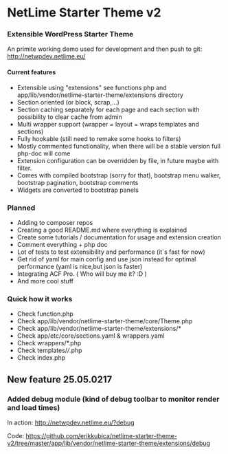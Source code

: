 # NetLime Starter Theme v2
### Extensible WordPress Starter Theme

An primite working demo used for development and then push to git: http://netwpdev.netlime.eu/ 

#### Current features
- Extensible using "extensions" see functions php and app/lib/vendor/netlime-starter-theme/extensions directory
- Section oriented (or block, scrap,...)
- Section caching separately for each page and each section with possibility to clear cache from admin
- Multi wrapper support (wrapper = layout = wraps templates and sections)
- Fully hookable (still need to remake some hooks to filters)
- Mostly commented functionality, when there will be a stable version full php-doc will come
- Extension configuration can be overridden by file, in future maybe with filter.
- Comes with compiled bootstrap (sorry for that), bootstrap menu walker, bootstrap pagination, bootstrap comments
- Widgets are converted to bootstrap panels

### Planned
- Adding to composer repos
- Creating a good README.md where everything is explained
- Create some tutorials / documentation for usage and extension creation
- Comment everything + php doc
- Lot of tests to test extensibility and performance (it´s fast for now)
- Get rid of yaml for main config and use json instead for optimal performance (yaml is nice,but json is faster)
- Integrating ACF Pro. ( Who will buy me it? :D )
- And more cool stuff

### Quick how it works
- Check function.php
- Check app/lib/vendor/netlime-starter-theme/core/Theme.php
- Check app/lib/vendor/netlime-starter-theme/extensions/*
- Check app/etc/core/sections.yaml & wrappers.yaml
- Check wrappers/*.php
- Check templates/*/*.php
- Check index.php

## New feature 25.05.0217
### Added debug module (kind of debug toolbar to monitor render and load times)

In action: http://netwpdev.netlime.eu/?debug

Code: https://github.com/erikkubica/netlime-starter-theme-v2/tree/master/app/lib/vendor/netlime-starter-theme/extensions/debug
